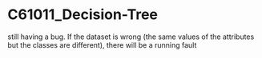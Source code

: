 # C61011_Decision-Tree
still having a bug. If the dataset is wrong (the same values of the attributes but the classes are different), there will be a running fault
